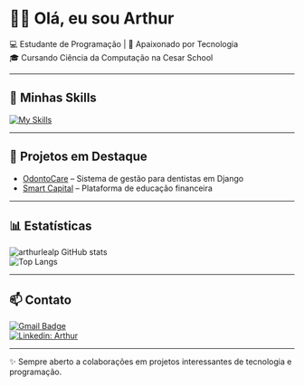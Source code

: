 # 👨‍💻 Olá, eu sou Arthur

💻 Estudante de Programação | 🌱 Apaixonado por Tecnologia  
🎓 Cursando Ciência da Computação na Cesar School  

---

## 🚀 Minhas Skills

[![My Skills](https://skillicons.dev/icons?i=python,django,javascript,c,html,css,github,vscode)](https://skillicons.dev)

---

## 📂 Projetos em Destaque

- [OdontoCare](https://github.com/arthurlealp/OdontoCare) – Sistema de gestão para dentistas em Django  
- [Smart Capital](#) – Plataforma de educação financeira  

---

## 📊 Estatísticas

![arthurlealp GitHub stats](https://github-readme-stats.vercel.app/api?username=arthurlealp&show_icons=true&theme=dark)  
![Top Langs](https://github-readme-stats.vercel.app/api/top-langs/?username=arthurlealp&layout=compact&theme=dark)

---

## 📫 Contato

[![Gmail Badge](https://img.shields.io/badge/-arthurlealp07@gmail.com-006bed?style=flat-square&logo=Gmail&logoColor=white&link=mailto:arthurlealp07@gmail.com)](mailto:arthurlealp07@gmail.com)  
[![Linkedin: Arthur](https://img.shields.io/badge/-arthurleal-blue?style=flat-square&logo=Linkedin&logoColor=white&link=https://www.linkedin.com/in/arthur-leal-pacheco-ba8965323/)](https://www.linkedin.com/in/arthur-leal-pacheco-ba8965323/)

---

✨ Sempre aberto a colaborações em projetos interessantes de tecnologia e programação.
